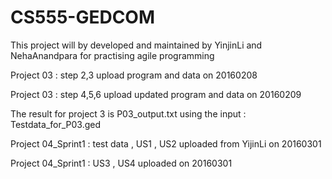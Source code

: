 # CS555-GEDCOM
This project will by developed and maintained by YinjinLi and NehaAnandpara for practising agile programming

Project 03 : step 2,3 upload program and data on 20160208

Project 03 : step 4,5,6 upload updated program and data on 20160209

The result for project 3 is P03_output.txt using the input : Testdata_for_P03.ged

Project 04_Sprint1 : test data , US1 , US2 uploaded from YijinLi on 20160301

Project 04_Sprint1 : US3 , US4 uploaded on 20160301
